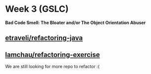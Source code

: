 # Week 3 (GSLC)

**Bad Code Smell: The Bloater and/or The Object Orientation Abuser**

## [etraveli/refactoring-java](https://github.com/etraveli/refactoring-java)

## [lamchau/refactoring-exercise](https://github.com/lamchau/refactoring-exercise)

We are still looking for more repo to refactor :(
